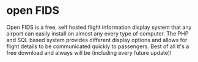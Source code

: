 # open FIDS

Open FIDS is a free, self hosted flight information display system that any airport can easily install on almost any every type of computer. The PHP and SQL based system provides different display options and allows for flight details to be communicated quickly to passengers. Best of all it's a free download and always will be (including every future update)!

